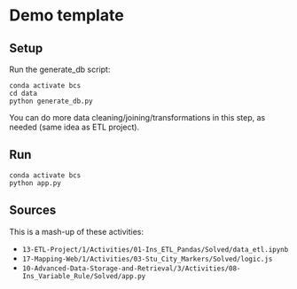 # Demo template

## Setup

Run the generate_db script:
```
conda activate bcs
cd data
python generate_db.py
```

You can do more data cleaning/joining/transformations in this step, as needed (same idea as ETL project).

## Run

```
conda activate bcs
python app.py
```

## Sources

This is a mash-up of these activities:
- `13-ETL-Project/1/Activities/01-Ins_ETL_Pandas/Solved/data_etl.ipynb`
- `17-Mapping-Web/1/Activities/03-Stu_City_Markers/Solved/logic.js` 
- `10-Advanced-Data-Storage-and-Retrieval/3/Activities/08-Ins_Variable_Rule/Solved/app.py`
